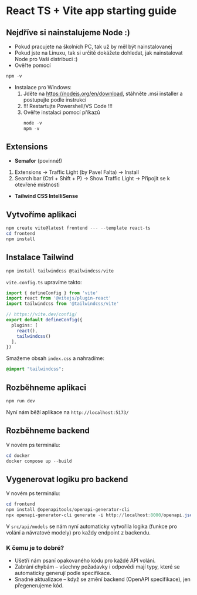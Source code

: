 # React TS + Vite app starting guide

## Nejdříve si nainstalujeme Node :)

- Pokud pracujete na školních PC, tak už by měl být nainstalovanej
- Pokud jste na Linuxu, tak si určitě dokážete dohledat, jak nainstalovat Node pro Vaši distribuci :)
- Ověřte pomocí
```powershell
npm -v
```
- Instalace pro Windows:
  1. Jděte na https://nodejs.org/en/download, stáhněte .msi installer a postupujte podle instrukcí
  2. !!! Restartujte Powershell/VS Code !!!
  3. Ověřte instalaci pomocí příkazů
     ```powershell
     node -v
     npm -v
     ```


## Extensions

- **Semafor** (povinné!)

1. Extensions -> Traffic Light (by Pavel Falta) -> Install
2. Search bar (Ctrl + Shift + P) -> Show Traffic Light -> Připojit se k otevřené místnosti

- **Tailwind CSS IntelliSense**

## Vytvoříme aplikaci

```powershell
npm create vite@latest frontend --- --template react-ts
cd frontend
npm install
```

## Instalace Tailwind

```powershell
npm install tailwindcss @tailwindcss/vite
```

`vite.config.ts` upravíme takto:
```Typescript
import { defineConfig } from 'vite'
import react from '@vitejs/plugin-react'
import tailwindcss from '@tailwindcss/vite'

// https://vite.dev/config/
export default defineConfig({
  plugins: [
    react(),
    tailwindcss()
  ],
})
```

Smažeme obsah `index.css` a nahradíme:
```css
@import "tailwindcss";
```


## Rozběhneme aplikaci
```powershell
npm run dev
```


Nyní nám běží aplikace na `http://localhost:5173/`

## Rozběhneme backend

V novém ps terminálu:
```powershell
cd docker
docker compose up --build
```
## Vygenerovat logiku pro backend

V novém ps terminálu:
```powershell
cd frontend
npm install @openapitools/openapi-generator-cli
npx openapi-generator-cli generate -i http://localhost:8000/openapi.json -g typescript-fetch -o ./src/api
```
V `src/api/models` se nám nyní automaticky vytvořila logika (funkce pro volání a návratové modely) pro každy endpoint z backendu.

### K čemu je to dobré?
* Ušetří nám psaní opakovaného kódu pro každé API volání.
* Zabrání chybám – všechny požadavky i odpovědi mají typy, které se automaticky generují podle specifikace.
* Snadné aktualizace – když se změní backend (OpenAPI specifikace), jen přegenerujeme kód.

